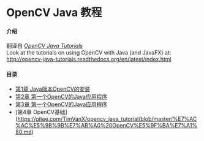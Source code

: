 # OpenCV Java 教程

#### 介绍
翻译自 [  _OpenCV Java Tutorials_ ](https://opencv-java-tutorials.readthedocs.io/en/latest/index.html)  
Look at the tutorials on using OpenCV with Java (and JavaFX) at: http://opencv-java-tutorials.readthedocs.org/en/latest/index.html

#### 目录

- [第1章 Java版本OpenCV的安装](https://gitee.com/TimVanX/opencv_java_tutorial/blob/master/%E7%AC%AC%E4%B8%80%E7%AB%A0%20%20Java%E7%89%88%E6%9C%ACOpenCV%E7%9A%84%E5%AE%89%E8%A3%85.md)
- [第2章 第一个OpenCV的Java应用程序](https://gitee.com/TimVanX/opencv_java_tutorial/blob/master/%E7%AC%AC%E4%BA%8C%E7%AB%A0%20%20%20%E7%AC%AC%E4%B8%80%E4%B8%AAOpenCV%E7%9A%84Java%E5%BA%94%E7%94%A8%E7%A8%8B%E5%BA%8F.md)
- [第3章 第一个OpenCV的Java应用程序](https://gitee.com/TimVanX/opencv_java_tutorial/blob/master/%E7%AC%AC%E4%B8%89%E7%AB%A0%20%20%20%E7%AC%AC%E4%B8%80%E4%B8%AAOpenCV%E7%9A%84JavaFX%E5%BA%94%E7%94%A8%E7%A8%8B%E5%BA%8F.md)
- [第4章 OpenCV基础]
(https://gitee.com/TimVanX/opencv_java_tutorial/blob/master/%E7%AC%AC%E5%9B%9B%E7%AB%A0%20OpenCV%E5%9F%BA%E7%A1%80.md)


